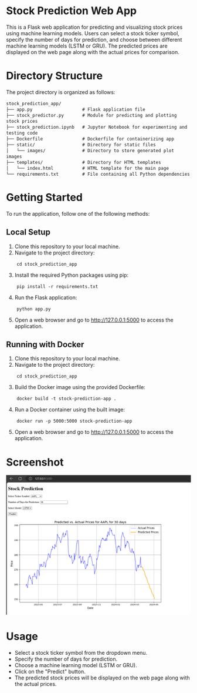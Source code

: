 # Stock Prediction Web App

This is a Flask web application for predicting and visualizing stock prices using machine learning models. Users can select a stock ticker symbol, specify the number of days for prediction, and choose between different machine learning models (LSTM or GRU). The predicted prices are displayed on the web page along with the actual prices for comparison.

# Directory Structure

The project directory is organized as follows:

```plaintext
stock_prediction_app/
├── app.py                   # Flask application file
├── stock_predictor.py       # Module for predicting and plotting stock prices
├── stock_prediction.ipynb   # Jupyter Notebook for experimenting and testing code
├── Dockerfile               # Dockerfile for containerizing app
├── static/                  # Directory for static files
│   └── images/              # Directory to store generated plot images
├── templates/               # Directory for HTML templates
│   └── index.html           # HTML template for the main page
└── requirements.txt         # File containing all Python dependencies

```

# Getting Started

To run the application, follow one of the following methods:

## Local Setup

1. Clone this repository to your local machine.
2. Navigate to the project directory:
```plaintext
    cd stock_prediction_app
```
3. Install the required Python packages using pip:
```plaintext
    pip install -r requirements.txt
```
4. Run the Flask application:
```plaintext
    python app.py
```
5. Open a web browser and go to http://127.0.0.1:5000 to access the application.

## Running with Docker

1. Clone this repository to your local machine.
2. Navigate to the project directory:
```plaintext
    cd stock_prediction_app
```
3. Build the Docker image using the provided Dockerfile:
```plaintext
    docker build -t stock-prediction-app .
```
4. Run a Docker container using the built image:
```plaintext
    docker run -p 5000:5000 stock-prediction-app
```
5. Open a web browser and go to http://127.0.0.1:5000 to access the application.







# Screenshot
![Screenshot](static/images/output2.png)

# Usage

- Select a stock ticker symbol from the dropdown menu.
- Specify the number of days for prediction.
- Choose a machine learning model (LSTM or GRU).
- Click on the "Predict" button.
- The predicted stock prices will be displayed on the web page along with the actual prices.


